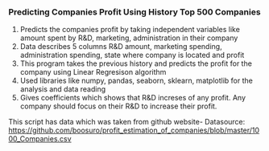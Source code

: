 ### Predicting Companies Profit Using History Top 500 Companies

1. Predicts the companies profit by taking independent variables like amount spent by R&D, marketing, administration in their company
2. Data describes 5 columns R&D amount, marketing spending, administration spending, state where company is located and profit
3. This program takes the previous history and predicts the profit for the company using Linear Regresison algorithm 
4. Used libraries like numpy, pandas, seaborn, sklearn, matplotlib for the analysis and data reading
5. Gives coefficients which shows that R&D increses of any profit. Any company should focus on their R&D to increase their profit.

This script has data which was taken from github website-
Datasource:
https://github.com/boosuro/profit_estimation_of_companies/blob/master/1000_Companies.csv
